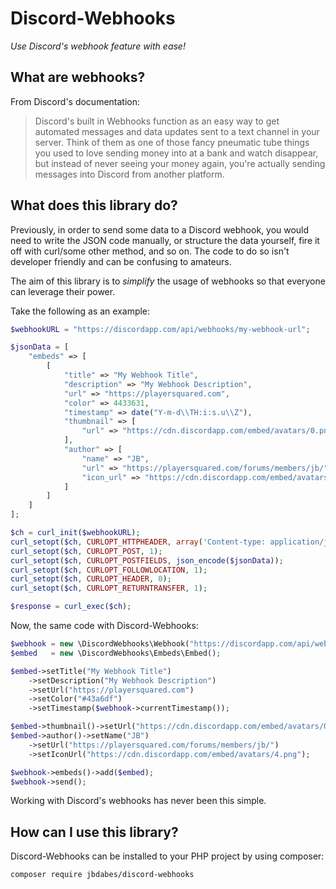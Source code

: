 # Discord-Webhooks
_Use Discord's webhook feature with ease!_

## What are webhooks?
From Discord's documentation:

> Discord's built in Webhooks function as an easy way to get automated messages and data updates sent to a text channel
> in your server. Think of them as one of those fancy pneumatic tube things you used to love sending money into at a bank
> and watch disappear, but instead of never seeing your money again, you're actually sending messages into Discord from
> another platform.

## What does this library do?
Previously, in order to send some data to a Discord webhook, you would need to write the JSON code manually, or
structure the data yourself, fire it off with curl/some other method, and so on. The code to do so isn't developer
friendly and can be confusing to amateurs.

The aim of this library is to _simplify_ the usage of webhooks so that everyone can leverage their power.

Take the following as an example:
```php
$webhookURL = "https://discordapp.com/api/webhooks/my-webhook-url";

$jsonData = [
    "embeds" => [
        [
            "title" => "My Webhook Title",
            "description" => "My Webhook Description",
            "url" => "https://playersquared.com",
            "color" => 4433631,
            "timestamp" => date("Y-m-d\\TH:i:s.u\\Z"),
            "thumbnail" => [
                "url" => "https://cdn.discordapp.com/embed/avatars/0.png",
            ],
            "author" => [
                "name" => "JB",
                "url" => "https://playersquared.com/forums/members/jb/",
                "icon_url" => "https://cdn.discordapp.com/embed/avatars/4.png",
            ]
        ]
    ]
];

$ch = curl_init($webhookURL);
curl_setopt($ch, CURLOPT_HTTPHEADER, array('Content-type: application/json'));
curl_setopt($ch, CURLOPT_POST, 1);
curl_setopt($ch, CURLOPT_POSTFIELDS, json_encode($jsonData));
curl_setopt($ch, CURLOPT_FOLLOWLOCATION, 1);
curl_setopt($ch, CURLOPT_HEADER, 0);
curl_setopt($ch, CURLOPT_RETURNTRANSFER, 1);

$response = curl_exec($ch);
```

Now, the same code with Discord-Webhooks:
```php
$webhook = new \DiscordWebhooks\Webhook("https://discordapp.com/api/webhooks/my-webhook-url");
$embed   = new \DiscordWebhooks\Embeds\Embed();

$embed->setTitle("My Webhook Title")
    ->setDescription("My Webhook Description")
    ->setUrl("https://playersquared.com")
    ->setColor("#43a6df")
    ->setTimestamp($webhook->currentTimestamp());

$embed->thumbnail()->setUrl("https://cdn.discordapp.com/embed/avatars/0.png");
$embed->author()->setName("JB")
    ->setUrl("https://playersquared.com/forums/members/jb/")
    ->setIconUrl("https://cdn.discordapp.com/embed/avatars/4.png");

$webhook->embeds()->add($embed);
$webhook->send();
```

Working with Discord's webhooks has never been this simple.

## How can I use this library?
Discord-Webhooks can be installed to your PHP project by using composer:

`composer require jbdabes/discord-webhooks`

